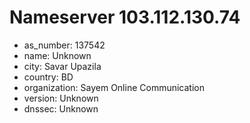 # Nameserver 103.112.130.74

* as_number: 137542
* name: Unknown
* city: Savar Upazila
* country: BD
* organization: Sayem Online Communication
* version: Unknown
* dnssec: Unknown
